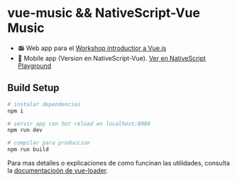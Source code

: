 # vue-music && NativeScript-Vue Music

- 📻 Web app para el [Workshop introductior a Vue.js](https://github.com/ianaya89/workshop-vuejs)
- 📱 Mobile app (Version en NativeScript-Vue). [Ver en NativeScript Playground](https://play.nativescript.org/?template=play-vue&id=vbL0WB&v=16) 


## Build Setup

``` bash
# instalar dependencias
npm i

# servir app con hot reload en localhost:8080
npm run dev

# compilar para produccion
npm run build
```

Para mas detalles o explicaciones de como funcinan las utilidades, consulta la [documentacioón de vue-loader](http://vuejs.github.io/vue-loader).
